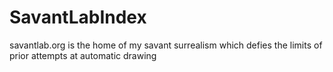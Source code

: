 # SavantLabIndex
savantlab.org is the home of my savant surrealism which defies the limits of prior attempts at automatic drawing
